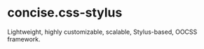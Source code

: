 concise.css-stylus
==================

Lightweight, highly customizable, scalable, Stylus-based, OOCSS framework.
